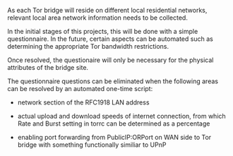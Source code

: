 As each Tor bridge will reside on different local residential networks, relevant local area network information needs to be collected.

In the initial stages of this projects, this will be done with a simple questionnaire. In the future, certain aspects can be automated such as determining the appropriate Tor bandwidth restrictions.

Once resolved, the questionaire will only be necessary for the physical attributes of the bridge site.

The questionnaire questions can be eliminated when the following areas can be resolved by an automated one-time script:

* network section of the RFC1918 LAN address

* actual upload and download speeds of internet connection, from which Rate and Burst setting in torrc can be determined as a percentage

* enabling port forwarding from PublicIP:ORPort on WAN side to Tor bridge with something functionally similiar to UPnP


